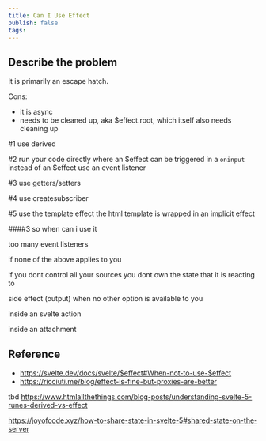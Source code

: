 ```yaml
---
title: Can I Use Effect
publish: false
tags:
---
```


## Describe the problem

It is primarily an escape hatch.

Cons:

- it is async
- needs to be cleaned up, aka $effect.root, which itself also needs cleaning up

#1 use derived

#2 run your code directly where an $effect can be triggered
in a `oninput` instead of an $effect
use an event listener

#3 use getters/setters

#4 use createsubscriber

#5 use the template effect
the html template is wrapped in an implicit effect

####3 so when can i use it

too many event listeners

if none of the above applies to you

if you dont control all your sources
you dont own the state that it is reacting to

side effect (output)
when no other option is available to you

inside an svelte action

inside an attachment

## Reference

- https://svelte.dev/docs/svelte/$effect#When-not-to-use-$effect
- https://ricciuti.me/blog/effect-is-fine-but-proxies-are-better

tbd
https://www.htmlallthethings.com/blog-posts/understanding-svelte-5-runes-derived-vs-effect

https://joyofcode.xyz/how-to-share-state-in-svelte-5#shared-state-on-the-server
